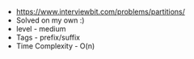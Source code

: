 * https://www.interviewbit.com/problems/partitions/
* Solved on my own :)
* level - medium
* Tags - prefix/suffix
* Time Complexity - O(n)
